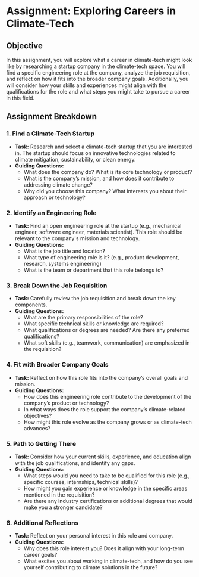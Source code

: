 # Assignment: Exploring Careers in Climate-Tech

## Objective
In this assignment, you will explore what a career in climate-tech might look like by researching a startup company in the climate-tech space. You will find a specific engineering role at the company, analyze the job requisition, and reflect on how it fits into the broader company goals. Additionally, you will consider how your skills and experiences might align with the qualifications for the role and what steps you might take to pursue a career in this field.

## Assignment Breakdown

### 1. **Find a Climate-Tech Startup**
- **Task:** Research and select a climate-tech startup that you are interested in. The startup should focus on innovative technologies related to climate mitigation, sustainability, or clean energy.
- **Guiding Questions:**
  - What does the company do? What is its core technology or product?
  - What is the company’s mission, and how does it contribute to addressing climate change?
  - Why did you choose this company? What interests you about their approach or technology?

### 2. **Identify an Engineering Role**
- **Task:** Find an open engineering role at the startup (e.g., mechanical engineer, software engineer, materials scientist). This role should be relevant to the company's mission and technology.
- **Guiding Questions:**
  - What is the job title and location?
  - What type of engineering role is it? (e.g., product development, research, systems engineering)
  - What is the team or department that this role belongs to?

### 3. **Break Down the Job Requisition**
- **Task:** Carefully review the job requisition and break down the key components.
- **Guiding Questions:**
  - What are the primary responsibilities of the role?
  - What specific technical skills or knowledge are required?
  - What qualifications or degrees are needed? Are there any preferred qualifications?
  - What soft skills (e.g., teamwork, communication) are emphasized in the requisition?

### 4. **Fit with Broader Company Goals**
- **Task:** Reflect on how this role fits into the company’s overall goals and mission.
- **Guiding Questions:**
  - How does this engineering role contribute to the development of the company’s product or technology?
  - In what ways does the role support the company’s climate-related objectives?
  - How might this role evolve as the company grows or as climate-tech advances?

### 5. **Path to Getting There**
- **Task:** Consider how your current skills, experience, and education align with the job qualifications, and identify any gaps.
- **Guiding Questions:**
  - What steps would you need to take to be qualified for this role (e.g., specific courses, internships, technical skills)?
  - How might you gain experience or knowledge in the specific areas mentioned in the requisition?
  - Are there any industry certifications or additional degrees that would make you a stronger candidate?
  
### 6. **Additional Reflections**
- **Task:** Reflect on your personal interest in this role and company.
- **Guiding Questions:**
  - Why does this role interest you? Does it align with your long-term career goals?
  - What excites you about working in climate-tech, and how do you see yourself contributing to climate solutions in the future?
